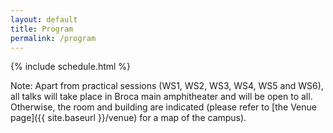 ```yaml
---
layout: default
title: Program
permalink: /program
---
```


 {% include schedule.html %}
 
Note: Apart from practical sessions (WS1, WS2, WS3, WS4, WS5 and WS6), all talks will take place in Broca main amphitheater and will be open to all. Otherwise, the room and building are indicated (please refer to [the Venue page]({{ site.baseurl }}/venue) for a map of the campus).
